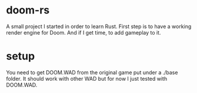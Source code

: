 # doom-rs
A small project I started in order to learn Rust. First step is to have a working render engine for Doom. And if I get time, to add gameplay to it.
# setup
You need to get DOOM.WAD from the original game put under a ./base folder. It should work with other WAD but for now I just tested with DOOM.WAD.
